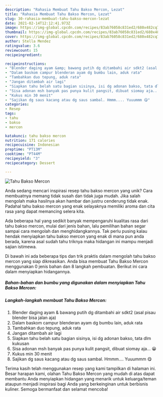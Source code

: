 ```yaml
---
description: "Rahasia Membuat Tahu Bakso Mercon, Lezat"
title: "Rahasia Membuat Tahu Bakso Mercon, Lezat"
slug: 30-rahasia-membuat-tahu-bakso-mercon-lezat
date: 2021-02-14T12:12:41.973Z
image: https://img-global.cpcdn.com/recipes/83ab76058c831ed2/680x482cq70/tahu-bakso-mercon-foto-resep-utama.jpg
thumbnail: https://img-global.cpcdn.com/recipes/83ab76058c831ed2/680x482cq70/tahu-bakso-mercon-foto-resep-utama.jpg
cover: https://img-global.cpcdn.com/recipes/83ab76058c831ed2/680x482cq70/tahu-bakso-mercon-foto-resep-utama.jpg
author: Stella Mendez
ratingvalue: 3.6
reviewcount: 15
recipeingredient:

recipeinstructions:
- "Blender daging ayam &amp; bawang putih dg ditambahi air sdkt2 (asal pisau blender bisa jalan aja)"
- "Dalam baskom campur blenderan ayam dg bumbu lain, aduk rata"
- "Tambahkan duo tepung, aduk rata"
- "Jangan ditambah air lagi"
- "Siapkan tahu belah satu bagian sisinya, isi dg adonan bakso, tata dlm kukusan"
- "Sisa adonan msh banyak pas punya kulit pangsit, dibuat siomay aja... 😀"
- "Kukus min 30 menit"
- "Sajikan dg saus kacang atau dg saus sambal. Hmmm.... Yuuummm 😋"
categories:
- Resep
tags:
- tahu
- bakso
- mercon

katakunci: tahu bakso mercon 
nutrition: 171 calories
recipecuisine: Indonesian
preptime: "PT13M"
cooktime: "PT44M"
recipeyield: "3"
recipecategory: Dessert

---
```



![Tahu Bakso Mercon](https://img-global.cpcdn.com/recipes/83ab76058c831ed2/680x482cq70/tahu-bakso-mercon-foto-resep-utama.jpg)

Anda sedang mencari inspirasi resep tahu bakso mercon yang unik? Cara membuatnya memang tidak susah dan tidak juga mudah. Jika salah mengolah maka hasilnya akan hambar dan justru cenderung tidak enak. Padahal tahu bakso mercon yang enak selayaknya memiliki aroma dan cita rasa yang dapat memancing selera kita.



Ada beberapa hal yang sedikit banyak mempengaruhi kualitas rasa dari tahu bakso mercon, mulai dari jenis bahan, lalu pemilihan bahan segar sampai cara mengolah dan menghidangkannya. Tak perlu pusing kalau hendak menyiapkan tahu bakso mercon yang enak di mana pun anda berada, karena asal sudah tahu triknya maka hidangan ini mampu menjadi sajian istimewa.


Di bawah ini ada beberapa tips dan trik praktis dalam mengolah tahu bakso mercon yang siap dikreasikan. Anda bisa membuat Tahu Bakso Mercon menggunakan 0 jenis bahan dan 8 langkah pembuatan. Berikut ini cara dalam menyiapkan hidangannya.

<!--inarticleads1-->

##### Bahan-bahan dan bumbu yang digunakan dalam menyiapkan Tahu Bakso Mercon:





<!--inarticleads2-->

##### Langkah-langkah membuat Tahu Bakso Mercon:

1. Blender daging ayam &amp; bawang putih dg ditambahi air sdkt2 (asal pisau blender bisa jalan aja)
1. Dalam baskom campur blenderan ayam dg bumbu lain, aduk rata
1. Tambahkan duo tepung, aduk rata
1. Jangan ditambah air lagi
1. Siapkan tahu belah satu bagian sisinya, isi dg adonan bakso, tata dlm kukusan
1. Sisa adonan msh banyak pas punya kulit pangsit, dibuat siomay aja... 😀
1. Kukus min 30 menit
1. Sajikan dg saus kacang atau dg saus sambal. Hmmm.... Yuuummm 😋




Terima kasih telah menggunakan resep yang kami tampilkan di halaman ini. Besar harapan kami, olahan Tahu Bakso Mercon yang mudah di atas dapat membantu Anda menyiapkan hidangan yang menarik untuk keluarga/teman ataupun menjadi inspirasi bagi Anda yang berkeinginan untuk berbisnis kuliner. Semoga bermanfaat dan selamat mencoba!
